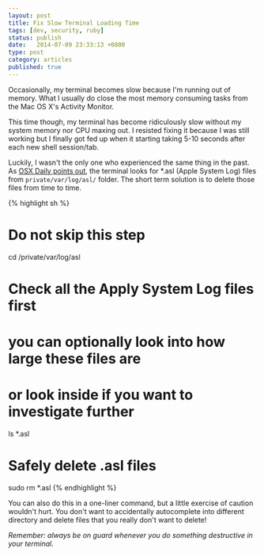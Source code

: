 ```yaml
---
layout: post
title: Fix Slow Terminal Loading Time
tags: [dev, security, ruby]
status: publish
date:   2014-07-09 23:33:13 +0800
type: post
category: articles
published: true
---
```


Occasionally, my terminal becomes slow because I'm running out of memory.
What I usually do close the most memory consuming tasks from the Mac OS X's
Activity Monitor.

This time though, my terminal has become ridiculously slow
without my system memory nor CPU maxing out. I resisted fixing it because I
was still working but I finally got fed up when it starting taking
5-10 seconds after each new shell session/tab.

Luckily, I wasn't the only one who experienced the same thing in the past.
As [OSX Daily points out](http://osxdaily.com/2010/05/06/speed-up-a-slow-terminal-by-clearing-log-files/),
the terminal looks for *.asl (Apple System Log) files from `private/var/log/asl/` folder.
The short term solution is to delete those files from time to time.

{% highlight sh %}
# Do not skip this step
cd /private/var/log/asl

# Check all the Apply System Log files first
# you can optionally look into how large these files are
# or look inside if you want to investigate further
ls *.asl

# Safely delete .asl files
sudo rm *.asl
{% endhighlight %}

You can also do this in a one-liner command, but a little exercise of
caution wouldn't hurt. You don't want to accidentally autocomplete
into different directory and delete files that you really don't want to delete!

*Remember: always be on guard whenever you do something destructive in your terminal.*

